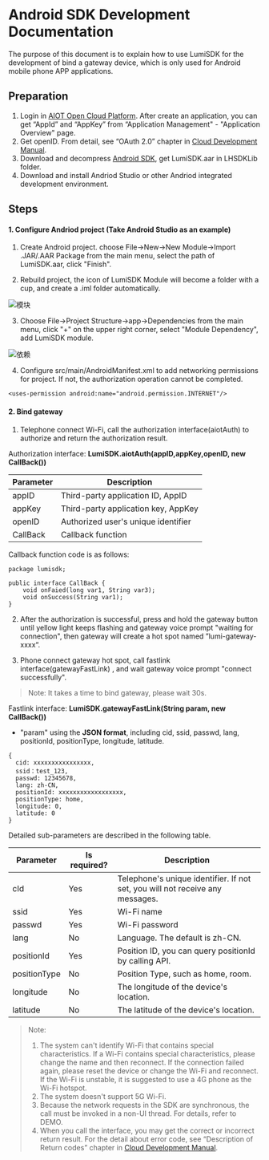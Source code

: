 # Android SDK Development Documentation

The purpose of this document is to explain how to use LumiSDK for the development of bind a gateway device, which is only used for Android mobile phone APP applications.



## Preparation

1. Login in [AIOT Open Cloud Platform](https://opencloud.aqara.cn/). After create an application, you can get “AppId” and “AppKey” from “Application Management" - "Application Overview" page.
2. Get openID. From detail, see “OAuth 2.0” chapter in [Cloud Development Manual](http://docs.opencloud.aqara.cn/development/cloud-development/#oauth20).
3. Download and decompress [Android SDK](http://cdn.cnbj2.fds.api.mi-img.com/cdn/aiot/sdk/aiot_sdk_fastlink_android_v0.4_.zip), get LumiSDK.aar in LHSDKLib folder.
4. Download and install Andriod Studio or other Andriod integrated development environment.




## Steps

#### 1. Configure Andriod project (Take Android Studio as an example)

1) Create Android project. choose File->New->New Module->Import .JAR/.AAR Package from the main menu, select the path of LumiSDK.aar, click "Finish".

2) Rebuild project, the icon of LumiSDK Module will become a folder with a cup, and create a .iml folder automatically.

![模块](http://cdn.cnbj2.fds.api.mi-img.com/cdn/aiot/doc-images/zh/sdk/lumisdk.png)

3) Choose File->Project Structure->app->Dependencies from the main menu, click "+" on the upper right corner, select "Module Dependency", add LumiSDK module.

![依赖](http://cdn.cnbj2.fds.api.mi-img.com/cdn/aiot/doc-images/zh/sdk/dependencies.png)

4) Configure src/main/AndroidManifest.xml to add networking permissions for project. If not, the authorization operation cannot be completed.

```
<uses-permission android:name="android.permission.INTERNET"/>
```



#### 2. Bind gateway

1) Telephone connect Wi-Fi, call the authorization interface(aiotAuth) to authorize and return the authorization result.

Authorization interface: **LumiSDK.aiotAuth(appID,appKey,openID, new CallBack())**

| Parameter | Description                         |
| --------- | ----------------------------------- |
| appID     | Third-party application ID, AppID   |
| appKey    | Third-party application key, AppKey |
| openID    | Authorized user's unique identifier |
| CallBack  | Callback function                   |

Callback function code is as follows:

```
package lumisdk;

public interface CallBack {
    void onFaied(long var1, String var3);
    void onSuccess(String var1);
}
```



2) After the authorization is successful, press and hold the gateway button until yellow light keeps flashing and gateway voice prompt "waiting for connection", then gateway will create a hot spot named ”lumi-gateway-xxxx“.

3) Phone connect gateway hot spot, call fastlink interface(gatewayFastLink) , and wait gateway voice prompt "connect successfully".

> Note: It takes a time to bind gateway, please wait 30s.

Fastlink interface: **LumiSDK.gatewayFastLink(String param, new CallBack())**

- "param" using the **JSON format**, including cid, ssid, passwd, lang, positionId, positionType, longitude, latitude.


```
{
  cid: xxxxxxxxxxxxxxxx, 
  ssid：test_123, 
  passwd: 12345678, 
  lang: zh-CN, 
  positionId: xxxxxxxxxxxxxxxxxx, 
  positionType: home, 
  longitude: 0, 
  latitude: 0
}
```

Detailed sub-parameters are described in the following table.

| Parameter    | Is required? | Description                              |
| ------------ | ------------ | ---------------------------------------- |
| cId          | Yes          | Telephone's unique identifier. If not set, you will not receive any messages. |
| ssid         | Yes          | Wi-Fi name                               |
| passwd       | Yes          | Wi-Fi password                           |
| lang         | No           | Language. The default is zh-CN.          |
| positionId   | Yes          | Position ID, you can query positionId by calling API. |
| positionType | No           | Position Type, such as home, room.       |
| longitude    | No           | The longitude of the device's location.  |
| latitude     | No           | The latitude of the device's location.   |



> Note:
>
> 1. The system can't identify Wi-Fi that contains special characteristics. If a Wi-Fi contains special characteristics, please change the name and then reconnect. If the connection failed again, please reset the device or change the Wi-Fi and reconnect. If the Wi-Fi is unstable, it is suggested to use a 4G phone as the Wi-Fi hotspot.
> 2. The system doesn't support 5G Wi-Fi.
> 3. Because the network requests in the SDK are synchronous, the call must be invoked in a non-UI thread. For details, refer to DEMO.
> 4. When you call the interface, you may get the correct or incorrect return result. For the detail about error code, see “Description of Return codes” chapter in [Cloud Development Manual](http://docs.opencloud.aqara.cn/development/cloud-development/#_14).
